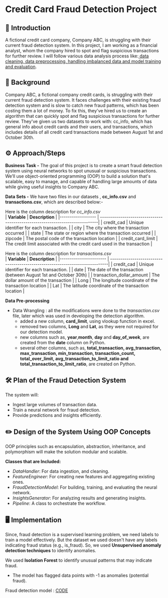 # Credit Card Fraud Detection Project

## 📝 Introduction 
A fictional credit card company, Company ABC, is struggling with their current fraud detection system. In this project, I am working as a financial analyst, whom the company hired to spot and flag suspicious transactions for further review. I will follow various data analysis process like:<ins> data cleaning, data preprocessing, handling imbalanced data and model training and evaluation</ins>.

## 💬 Background
Company ABC, a fictional company credit cards, is struggling with their current fraud detection system. It faces challenges with their existing fraud detection system and is slow to catch new fraud patterns, which has been costing them a lot of money. To fix this, they've hired us to create an algorithm that can quickly spot and flag suspicious transactions for further review. They've given us two datasets to work with: cc_info, which has general info about credit cards and their users, and transactions, which includes details of all credit card transactions made between August 1st and October 30th.

## ⚙ Approach/Steps
**Business Task -**
The goal of this project is to create a smart fraud detection system using neural networks to spot unusual or suspicious transactions. We’ll use object-oriented programming (OOP) to build a solution that's scalable, easy to manage, and capable of handling large amounts of data while giving useful insights to Company ABC.

**Data Sets -**
We have two files in our datasets , **cc_info.csv** and **transactions.csv**, which are described below:-

Here is the column description for *cc_info.csv*<br>
|  **Variable**       |  **Description**                                                             |
|------------------   | -----------------------------------------------------------------------------|
| credit_cad          | Unique identifier for each transaction.                                      |
| city                | The city where the transaction occurred                                      |
| state               | The state or region where the transaction occurred                           |
| zipcode             | The postal code of the transaction location                                  |
| credit_card_limit   | The credit limit associated with the credit card used in the transaction     |

Here is the column description for *transactions.csv*<br>
|  **Variable**             |  **Description**                                                             |
|-----------------------    | -----------------------------------------------------------------------------|
| credit_cad                | Unique identifier for each transaction.                                      |
| date                      | The date of the transaction (between August 1st and October 30th)            |
| transaction_dollar_amount | The dollar amount of the transaction                                         |
| Long                      | The longitude coordinate of the transaction location                         |
| Lat                       | The latitude coordinate of the transaction location                          |

**Data Pre-processing**<br>
- Data Wrangling : all the modifications were done to the *transaction.csv* file, later which was used in developing the detection algorithm.
    - added a new column, **card_limit**, using vlookup function in excel.
    - removed two columns, **Long** and **Lat**, as they were not required for our detection model.
    - new columns such as, **year**,**month**, **day** and **day_of_week**, are created from the **date** column on Python.
    - several other columns, such as, **total_transaction, avg_transaction,	max_transaction,	min_transaction,	transaction_count,	total_over_limit,	avg_transaction_to_limit_ratio and total_transaction_to_limit_ratio**, are created on Python.   

## 🛠️ Plan of the Fraud Detection System
The system will:
- Ingest large volumes of transaction data.
- Train a neural network for fraud detection.
- Provide predictions and insights efficiently.

## ✏️ Design of the System Using OOP Concepts
OOP principles such as encapsulation, abstraction, inheritance, and polymorphism will make the solution modular and scalable.

**Classes that are Included:**
- *DataHandler*: For data ingestion, and cleaning.
- *FeatureEngineer*: For creating new features and aggregating existing ones.
- *FraudDetectionModel*: For building, training, and evaluating the neural network.
- *InsightsGenerator*: For analyzing results and generating insights.
- *Pipeline*: A class to orchestrate the workflow.

## 🖥️ Implementation
Since, fraud detection is a supervised learning problem, we need labels to train a model effectively. But the dataset we used doesn't have any labels indicating fraud status (e.g., is_fraud). So, we used **Unsupervised anomaly detection techniques** to identify anomalies.

We used **Isolation Forest** to identify unusual patterns that may indicate fraud.
- The model has flagged data points with -1 as anomalies (potential fraud).

Fraud detection model :  [CODE](https://github.com/sangeetbanik/CreditCard_Fraud_Detection/blob/main/Detection_model.py)


  

